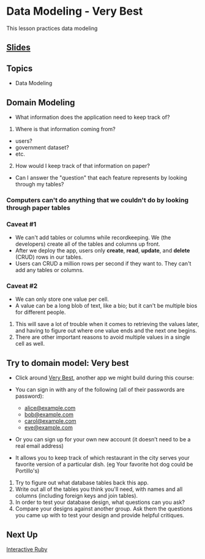 # Data Modeling - Very Best
This lesson practices data modeling

## [Slides](../slides/data-modeling-very-best/index)

## Topics
- Data Modeling

## Domain Modeling
- What information does the application need to keep track of?

1. Where is that information coming from?
- users?
- government dataset?
- etc.
2. How would I keep track of that information on paper?
- Can I answer the "question" that each feature represents by looking through my tables?

### Computers can't do anything that we couldn't do by looking through paper tables

### Caveat #1
- We can't add tables or columns while recordkeeping. We (the developers) create all of the tables and columns up front.
- After we deploy the app, users only **create**, **read**, **update**, and **delete** (CRUD) rows in our tables.
- Users can CRUD a million rows per second if they want to. They can't add any tables or columns.

### Caveat #2
- We can only store one value per cell.
- A value can be a long blob of text, like a bio; but it can't be multiple bios for different people.
1. This will save a lot of trouble when it comes to retrieving the values later, and having to figure out where one value ends and the next one begins.
2. There are other important reasons to avoid multiple values in a single cell as well.

## Try to domain model: Very best
- Click around [Very Best](https://verybest.matchthetarget.com/), another app we might build during this course:
- You can sign in with any of the following (all of their passwords are password):
    - alice@example.com
    - bob@example.com
    - carol@example.com
    - eve@example.com

- Or you can sign up for your own new account (it doesnʼt need to be a real email address)
- It allows you to keep track of which restaurant in the city serves your favorite version of a particular dish. (eg Your favorite hot dog could be Portillo's)

1. Try to figure out what database tables back this app.
2. Write out all of the tables you think you'll need, with names and all columns (including foreign keys and join tables).
3. In order to test your database design, what questions can you ask?
4. Compare your designs against another group. Ask them the questions you came up with to test your design and provide helpful critiques.

## Next Up

[Interactive Ruby](./interactive-ruby)
